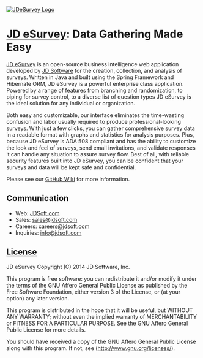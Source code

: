 [![JDeSurvey Logo](https://github.com/JD-Software/JD_eSurvey/blob/master/images/Logo.png)](http://www.jdsoft.com/jdesurvey)

# [JD eSurvey](http://www.jdsoft.com/jdesurvey): Data Gathering Made Easy

[JD eSurvey](http://www.jdsoft.com/jdesurvey) is an open-source business intelligence web application developed by [JD Software](http://www.jdsoft.com) for the creation, collection, and analysis of surveys. Written in Java and built using the Spring Framework and Hibernate ORM, JD eSurvey is a powerful enterprise class application. Powered by a range of features from branching and randomization, to piping for survey control, to a diverse list of question types JD eSurvey is the ideal solution for any individual or organization.

Both easy and customizable, our interface eliminates the time-wasting confusion and labor usually required to produce professional-looking surveys. With just a few clicks, you can gather comprehensive survey data in a readable format with graphs and statistics for analysis purposes. Plus, because JD eSurvey is ADA 508 compliant and has the ability to customize the look and feel of surveys, send email invitations, and validate responses it can handle any situation to assure survey flow. Best of all, with reliable security features built into JD eSurvey, you can be confident that your surveys and data will be kept safe and confidential.    

Please see our [GitHub Wiki](https://github.com/JD-Software/JD_eSurvey/wiki) for more information.

## Communication

* Web: [JDSoft.com](https://www.jdsoft.com/)
* Sales: <sales@jdsoft.com>
* Careers: <careers@jdsoft.com>
* Inquiries: <info@jdsoft.com>

## [License](http://www.gnu.org/licenses/)

JD eSurvey
Copyright (C) 2014  JD Software, Inc.

This program is free software: you can redistribute it and/or modify
it under the terms of the GNU Affero General Public License as
published by the Free Software Foundation, either version 3 of the
License, or (at your option) any later version.

This program is distributed in the hope that it will be useful,
but WITHOUT ANY WARRANTY; without even the implied warranty of
MERCHANTABILITY or FITNESS FOR A PARTICULAR PURPOSE.  See the
GNU Affero General Public License for more details.

You should have received a copy of the GNU Affero General Public License
along with this program.  If not, see (http://www.gnu.org/licenses/).
